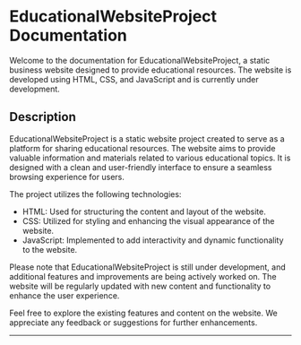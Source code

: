 # EducationalWebsiteProject Documentation

Welcome to the documentation for EducationalWebsiteProject, a static business website designed to provide educational resources. The website is developed using HTML, CSS, and JavaScript and is currently under development.

## Description

EducationalWebsiteProject is a static website project created to serve as a platform for sharing educational resources. The website aims to provide valuable information and materials related to various educational topics. It is designed with a clean and user-friendly interface to ensure a seamless browsing experience for users.

The project utilizes the following technologies:

- HTML: Used for structuring the content and layout of the website.
- CSS: Utilized for styling and enhancing the visual appearance of the website.
- JavaScript: Implemented to add interactivity and dynamic functionality to the website.

Please note that EducationalWebsiteProject is still under development, and additional features and improvements are being actively worked on. The website will be regularly updated with new content and functionality to enhance the user experience.

Feel free to explore the existing features and content on the website. We appreciate any feedback or suggestions for further enhancements.

---
